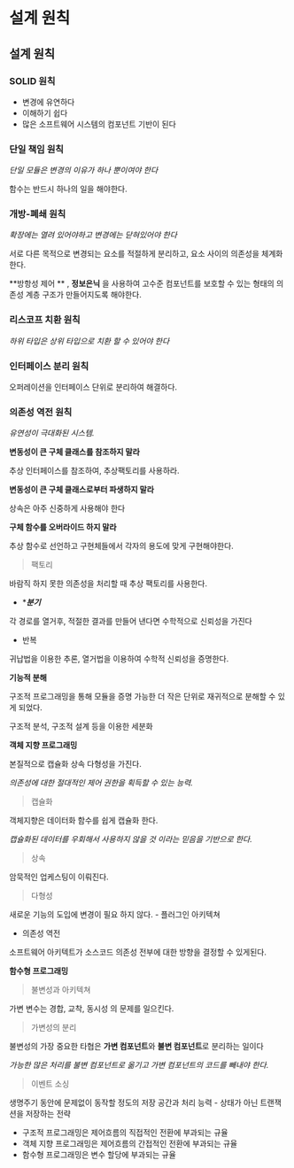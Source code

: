 # 설계 원칙



## &#x20;**설계 원칙**

### **SOLID 원칙**

* 변경에 유연하다
* 이해하기 쉽다
* 많은 소프트웨어 시스템의 컴포넌트 기반이 된다

### **단일 책임 원칙**

_단일 모듈은 변경의 이유가 하나 뿐이여야 한다_

함수는 반드시 하나의 일을 해야한다.

### **개방-폐쇄 원칙**

_확장에는 열려 있어야하고 변경에는 닫혀있어야 한다_

서로 다른 목적으로 변경되는 요소를 적절하게 분리하고, 요소 사이의 의존성을 체계화 한다.

\*\*방항성 제어 \*\* , **정보은닉** 을 사용하여 고수준 컴포넌트를 보호할 수 있는 형태의 의존성 계층 구조가 만들어지도록 해야한다.

### **리스코프 치환 원칙**

_하위 타입은 상위 타입으로 치환 할 수 있어야 한다_

### **인터페이스 분리 원칙**

오퍼레이션을 인터페이스 단위로 분리하여 해결하다.

### **의존성 역전 원칙**

_유연성이 극대화된 시스템._

**변동성이 큰 구체 클래스를 참조하지 말라**

추상 인터페이스를 참조하여, 추상팩토리를 사용하라.

**변동성이 큰 구체 클래스로부터 파생하지 말라**

상속은 아주 신중하게 사용해야 한다

**구체 함수를 오버라이드 하지 말라**

추상 함수로 선언하고 구현체들에서 각자의 용도에 맞게 구현해야한다.

> 팩토리

바람직 하지 못한 의존성을 처리할 때 추상 팩토리를 사용한다.

* \*_**분기**_

각 경로를 열거후, 적절한 결과를 만들어 낸다면 수학적으로 신뢰성을 가진다

* 반복

귀납법을 이용한 추론, 열거법을 이용하여 수학적 신뢰성을 증명한다.

**기능적 분해**

구조적 프로그래밍을 통해 모듈을 증명 가능한 더 작은 단위로 재귀적으로 분해할 수 있게 되었다.

구조적 분석, 구조적 설계 등을 이용한 세분화

**객체 지향 프로그래밍**

본질적으로 캡슐화 상속 다형성을 가진다.

_의존성에 대한 절대적인 제어 권한을 획득할 수 있는 능력._

> 캡슐화

객체지향은 데이터화 함수를 쉽게 캡슐화 한다.

_캡슐화된 데이터를 우회해서 사용하지 않을 것 이라는 믿음을 기반으로 한다._

> 상속

암묵적인 업케스팅이 이뤄진다.

> 다형성

새로운 기능의 도입에 변경이 필요 하지 않다. - 플러그인 아키텍쳐

* 의존성 역전

소프트웨어 아키텍트가 소스코드 의존성 전부에 대한 방향을 결정할 수 있게된다.

**함수형 프로그래밍**

> 불변성과 아키텍쳐

가변 변수는 경합, 교착, 동시성 의 문제를 일으킨다.

> 가변성의 분리

불변성의 가장 중요한 타협은 **가변 컴포넌트**와 **불변 컴포넌트**로 분리하는 일이다

_가능한 많은 처리를 불변 컴포넌트로 옮기고 가변 컴포넌트의 코드를 빼내야 한다._

> 이벤트 소싱

생명주기 동안에 문제없이 동작할 정도의 저장 공간과 처리 능력 - 상태가 아닌 트랜잭션을 저장하는 전략

* 구조적 프로그래밍은 제어흐름의 직접적인 전환에 부과되는 규율
* 객체 지향 프로그래밍은 제어흐름의 간접적인 전환에 부과되는 규율
* 함수형 프로그래밍은 변수 할당에 부과되는 규율
